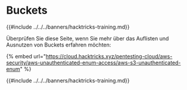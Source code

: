 # Buckets

{{#include ../../../banners/hacktricks-training.md}}

Überprüfen Sie diese Seite, wenn Sie mehr über das Auflisten und Ausnutzen von Buckets erfahren möchten:

{% embed url="https://cloud.hacktricks.xyz/pentesting-cloud/aws-security/aws-unauthenticated-enum-access/aws-s3-unauthenticated-enum" %}

{{#include ../../../banners/hacktricks-training.md}}
